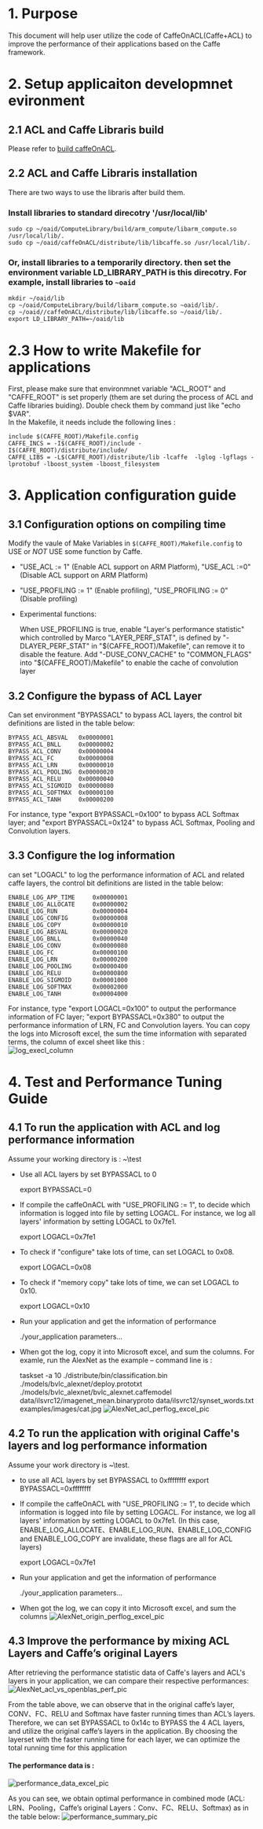 # 1. Purpose
This document will help user utilize the code of CaffeOnACL(Caffe+ACL) to improve the performance of their applications based on the Caffe framework.

# 2. Setup applicaiton developmnet evironment
## 2.1 ACL and Caffe Libraris build
Please refer to [build caffeOnACL](https://github.com/OAID/caffeOnACL/tree/master/acl_openailab/README.md).

## 2.2 ACL and Caffe Libraris installation
There are two ways to use the libraris after build them.
### Install libraries to standard direcotry '/usr/local/lib'
	sudo cp ~/oaid/ComputeLibrary/build/arm_compute/libarm_compute.so /usr/local/lib/.
	sudo cp ~/oaid/caffeOnACL/distribute/lib/libcaffe.so /usr/local/lib/.

### Or, install libraries to a temporarily directory. then set the environment variable LD_LIBRARY_PATH is this direcotry. For example, install libraries to `~oaid`
	mkdir ~/oaid/lib
	cp ~/oaid/ComputeLibrary/build/libarm_compute.so ~oaid/lib/.
	cp ~/oaid//caffeOnACL/distribute/lib/libcaffe.so ~/oaid/lib/.
	export LD_LIBRARY_PATH=~/oaid/lib

# 2.3 How to write Makefile for applications
First, please make sure that environmnet variable "ACL_ROOT" and "CAFFE_ROOT" is set properly (them are set during the process of ACL and Caffe libraries buiding). Double check them by command just like "echo $VAR".<br>
In the Makefile, it needs include the following lines :

	include $(CAFFE_ROOT)/Makefile.config
	CAFFE_INCS = -I$(CAFFE_ROOT)/include -I$(CAFFE_ROOT)/distribute/include/
	CAFFE_LIBS = -L$(CAFFE_ROOT)/distribute/lib -lcaffe  -lglog -lgflags -lprotobuf -lboost_system -lboost_filesystem

# 3. Application configuration guide
## 3.1 Configuration options on compiling time
Modify the vaule of Make Variables in `$(CAFFE_ROOT)/Makefile.config` to USE or _NOT_ USE some function by Caffe.

* "USE_ACL := 1" (Enable ACL support on ARM Platform), "USE_ACL :=0" (Disable ACL support on ARM Platform) 
* "USE_PROFILING := 1" (Enable profiling), "USE_PROFILING := 0" (Disable profiling)
* Experimental functions:

	When USE_PROFILING is true, enable "Layer's performance statistic" which controlled by Marco "LAYER_PERF_STAT", is defined by "-DLAYER_PERF_STAT" in "$(CAFFE_ROOT)/Makefile", can remove it to disable the feature.
	Add "-DUSE_CONV_CACHE" to "COMMON_FLAGS" into "$(CAFFE_ROOT)/Makefile" to enable the cache of convolution layer

## 3.2 Configure the bypass of ACL Layer
Can set environment "BYPASSACL" to bypass ACL layers, the control bit definitions are listed in the table below:

	BYPASS_ACL_ABSVAL  	0x00000001
	BYPASS_ACL_BNLL    	0x00000002
	BYPASS_ACL_CONV    	0x00000004
	BYPASS_ACL_FC      	0x00000008
	BYPASS_ACL_LRN     	0x00000010
	BYPASS_ACL_POOLING 	0x00000020
	BYPASS_ACL_RELU    	0x00000040
	BYPASS_ACL_SIGMOID 	0x00000080
	BYPASS_ACL_SOFTMAX 	0x00000100
	BYPASS_ACL_TANH    	0x00000200

For instance, type "export BYPASSACL=0x100" to bypass ACL Softmax layer; and "export BYPASSACL=0x124" to bypass ACL Softmax, Pooling and Convolution layers.

## 3.3 Configure the log information
can set "LOGACL" to log the performance information of ACL and related caffe layers, the control bit definitions are listed in the table below:

	ENABLE_LOG_APP_TIME 	0x00000001
	ENABLE_LOG_ALLOCATE 	0x00000002
	ENABLE_LOG_RUN      	0x00000004
	ENABLE_LOG_CONFIG   	0x00000008
	ENABLE_LOG_COPY     	0x00000010
	ENABLE_LOG_ABSVAL   	0x00000020
	ENABLE_LOG_BNLL     	0x00000040
	ENABLE_LOG_CONV     	0x00000080
	ENABLE_LOG_FC       	0x00000100
	ENABLE_LOG_LRN      	0x00000200
	ENABLE_LOG_POOLING  	0x00000400
	ENABLE_LOG_RELU     	0x00000800
	ENABLE_LOG_SIGMOID  	0x00001000
	ENABLE_LOG_SOFTMAX  	0x00002000
	ENABLE_LOG_TANH     	0x00004000

For instance, type "export LOGACL=0x100" to output the performance information of FC layer; "export BYPASSACL=0x380" to output the performance information of LRN, FC and Convolution layers. You can copy the logs into Microsoft excel, the sum the time information with separated terms, the column of excel sheet like this :<br>
![log_execl_column](https://oaid.github.io/pics/caffeonacl/caffe_log_execl_column.png)

# 4. Test and Performance Tuning Guide
## 4.1 To run the application with ACL and log performance information
Assume your working directory is : ~\test

* Use all ACL layers by set BYPASSACL to 0

	export BYPASSACL=0

* If compile the caffeOnACL with "USE_PROFILING := 1", to decide which information is logged into file by setting LOGACL. For instance, we log all layers' information by setting LOGACL to 0x7fe1.

	export LOGACL=0x7fe1

* To check if "configure" take lots of time, can set LOGACL to 0x08.

	export LOGACL=0x08

* To check if "memory copy" take lots of time, we can set LOGACL to 0x10.

	export LOGACL=0x10

* Run your application and get the information of performance

	./your_application parameters…

* When got the log, copy it into Microsoft excel, and sum the columns. For examle, run the AlexNet as the example – command line is : 

	taskset -a 10 ./distribute/bin/classification.bin ./models/bvlc_alexnet/deploy.prototxt ./models/bvlc_alexnet/bvlc_alexnet.caffemodel data/ilsvrc12/imagenet_mean.binaryproto data/ilsvrc12/synset_words.txt  examples/images/cat.jpg
![AlexNet_acl_perflog_excel_pic](https://oaid.github.io/pics/caffeonacl/AlexNet_acl_perflog_excel_pic.png)

## 4.2 To run the application with original Caffe's layers and log performance information
Assume your work directory is ~\test.

* to use all ACL layers by set BYPASSACL to 0xffffffff
	export BYPASSACL=0xffffffff
* If compile the caffeOnACL with "USE_PROFILING := 1", to decide which information is logged into file by setting LOGACL. For instance, we log all layers' information by setting LOGACL to 0x7fe1. (In this case, ENABLE_LOG_ALLOCATE、ENABLE_LOG_RUN、ENABLE_LOG_CONFIG and ENABLE_LOG_COPY are invalidate, these flags are all for ACL layers)

	export LOGACL=0x7fe1

* Run your application and get the information of performance

	./your_application parameters…
* When got the log, we can copy it into Microsoft excel, and sum the columns
![AlexNet_origin_perflog_excel_pic](https://oaid.github.io/pics/caffeonacl/AlexNet_origin_perflog_excel_pic.png)

## 4.3 Improve the performance by mixing ACL Layers and Caffe’s original Layers
After retrieving the performance statistic data of Caffe's layers and ACL's layers in your application, we can compare their respective performances:
![AlexNet_acl_vs_openblas_perf_pic](https://oaid.github.io/pics/caffeonacl/AlexNet_acl_vs_openblas_perf_pic.png)

From the table above, we can observe that in the original caffe’s layer, CONV、FC、RELU and Softmax have faster running times than ACL’s layers. Therefore, we can set BYPASSACL to 0x14c to BYPASS the 4 ACL layers, and utilize the original caffe’s layers in the application. By choosing the layerset with the faster running time for each layer, we can optimize the total running time for this application
#### The performance data is :
![performance_data_excel_pic](https://oaid.github.io/pics/caffeonacl/performance_data_excel_pic.png)

As you can see, we obtain optimal performance in combined mode (ACL: LRN、Pooling，Caffe’s original Layers：Conv、FC、RELU、Softmax) as in the table below:
![performance_summary_pic](https://oaid.github.io/pics/caffeonacl/performance_summary_pic.png)
